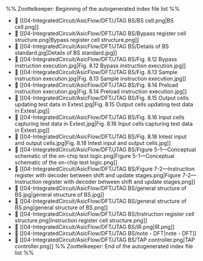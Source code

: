 %% Zoottelkeeper: Beginning of the autogenerated index file list  %%
- 📄 [[04-IntegratedCircuit/AsicFlow/DFT/JTAG BS/BS cell.png|BS cell.png]]
- 📄 [[04-IntegratedCircuit/AsicFlow/DFT/JTAG BS/Bypass register cell structure.png|Bypass register cell structure.png]]
- 📄 [[04-IntegratedCircuit/AsicFlow/DFT/JTAG BS/Details of BS standard.jpg|Details of BS standard.jpg]]
- 📄 [[04-IntegratedCircuit/AsicFlow/DFT/JTAG BS/Fig. 8.12 Bypass instruction execution.jpg|Fig. 8.12 Bypass instruction execution.jpg]]
- 📄 [[04-IntegratedCircuit/AsicFlow/DFT/JTAG BS/Fig. 8.13 Sample instruction execution.jpg|Fig. 8.13 Sample instruction execution.jpg]]
- 📄 [[04-IntegratedCircuit/AsicFlow/DFT/JTAG BS/Fig. 8.14 Preload instruction execution.jpg|Fig. 8.14 Preload instruction execution.jpg]]
- 📄 [[04-IntegratedCircuit/AsicFlow/DFT/JTAG BS/Fig. 8.15 Output cells updating test data in Extest.jpg|Fig. 8.15 Output cells updating test data in Extest.jpg]]
- 📄 [[04-IntegratedCircuit/AsicFlow/DFT/JTAG BS/Fig. 8.16 Input cells capturing test data in Extest.jpg|Fig. 8.16 Input cells capturing test data in Extest.jpg]]
- 📄 [[04-IntegratedCircuit/AsicFlow/DFT/JTAG BS/Fig. 8.18 Intest input and output cells.jpg|Fig. 8.18 Intest input and output cells.jpg]]
- 📄 [[04-IntegratedCircuit/AsicFlow/DFT/JTAG BS/Figure 5-1—Conceptual schematic of the on-chip test logic.png|Figure 5-1—Conceptual schematic of the on-chip test logic.png]]
- 📄 [[04-IntegratedCircuit/AsicFlow/DFT/JTAG BS/Figure 7-2—Instruction register with decoder between shift and update stages.png|Figure 7-2—Instruction register with decoder between shift and update stages.png]]
- 📄 [[04-IntegratedCircuit/AsicFlow/DFT/JTAG BS/general structure of BS.jpg|general structure of BS.jpg]]
- 📄 [[04-IntegratedCircuit/AsicFlow/DFT/JTAG BS/general structure of BS.png|general structure of BS.png]]
- 📄 [[04-IntegratedCircuit/AsicFlow/DFT/JTAG BS/Instruction register cell structure.png|Instruction register cell structure.png]]
- 📄 [[04-IntegratedCircuit/AsicFlow/DFT/JTAG BS/IR.png|IR.png]]
- 📄 [[04-IntegratedCircuit/AsicFlow/DFT/JTAG BS/note - DFT|note - DFT]]
- 📄 [[04-IntegratedCircuit/AsicFlow/DFT/JTAG BS/TAP controller.png|TAP controller.png]]
%% Zoottelkeeper: End of the autogenerated index file list  %%
